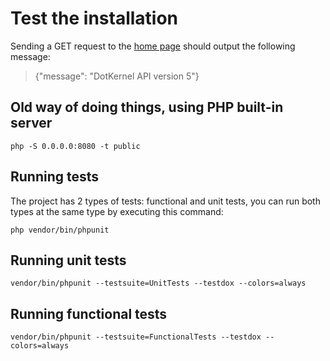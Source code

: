 # Test the installation

Sending a GET request to the [home page](http://0.0.0.0:8080/) should output the following message:

> {"message": "DotKernel API version 5"}

## Old way of doing things, using PHP built-in server

```shell
php -S 0.0.0.0:8080 -t public
```

## Running tests

The project has 2 types of tests: functional and unit tests, you can run both types at the same type by executing this
command:

```shell
php vendor/bin/phpunit
```

## Running unit tests

```shell
vendor/bin/phpunit --testsuite=UnitTests --testdox --colors=always
```

## Running functional tests

```shell
vendor/bin/phpunit --testsuite=FunctionalTests --testdox --colors=always
```
